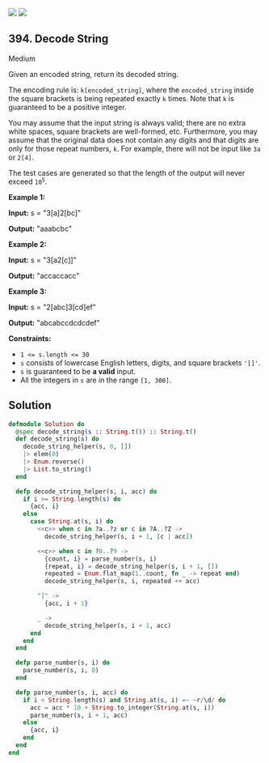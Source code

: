 [![](https://img.shields.io/github/stars/LeetCode-in-Elixir/LeetCode-in-Elixir?label=Stars&style=flat-square)](https://github.com/LeetCode-in-Elixir/LeetCode-in-Elixir)
[![](https://img.shields.io/github/forks/LeetCode-in-Elixir/LeetCode-in-Elixir?label=Fork%20me%20on%20GitHub%20&style=flat-square)](https://github.com/LeetCode-in-Elixir/LeetCode-in-Elixir/fork)

## 394\. Decode String

Medium

Given an encoded string, return its decoded string.

The encoding rule is: `k[encoded_string]`, where the `encoded_string` inside the square brackets is being repeated exactly `k` times. Note that `k` is guaranteed to be a positive integer.

You may assume that the input string is always valid; there are no extra white spaces, square brackets are well-formed, etc. Furthermore, you may assume that the original data does not contain any digits and that digits are only for those repeat numbers, `k`. For example, there will not be input like `3a` or `2[4]`.

The test cases are generated so that the length of the output will never exceed <code>10<sup>5</sup></code>.

**Example 1:**

**Input:** s = "3[a]2[bc]"

**Output:** "aaabcbc"

**Example 2:**

**Input:** s = "3[a2[c]]"

**Output:** "accaccacc"

**Example 3:**

**Input:** s = "2[abc]3[cd]ef"

**Output:** "abcabccdcdcdef"

**Constraints:**

*   `1 <= s.length <= 30`
*   `s` consists of lowercase English letters, digits, and square brackets `'[]'`.
*   `s` is guaranteed to be **a valid** input.
*   All the integers in `s` are in the range `[1, 300]`.

## Solution

```elixir
defmodule Solution do
  @spec decode_string(s :: String.t()) :: String.t()
  def decode_string(s) do
    decode_string_helper(s, 0, [])
    |> elem(0)
    |> Enum.reverse()
    |> List.to_string()
  end

  defp decode_string_helper(s, i, acc) do
    if i >= String.length(s) do
      {acc, i}
    else
      case String.at(s, i) do
        <<c>> when c in ?a..?z or c in ?A..?Z ->
          decode_string_helper(s, i + 1, [c | acc])

        <<c>> when c in ?0..?9 ->
          {count, i} = parse_number(s, i)
          {repeat, i} = decode_string_helper(s, i + 1, [])
          repeated = Enum.flat_map(1..count, fn _ -> repeat end)
          decode_string_helper(s, i, repeated ++ acc)

        "]" ->
          {acc, i + 1}

        _ ->
          decode_string_helper(s, i + 1, acc)
      end
    end
  end

  defp parse_number(s, i) do
    parse_number(s, i, 0)
  end

  defp parse_number(s, i, acc) do
    if i < String.length(s) and String.at(s, i) =~ ~r/\d/ do
      acc = acc * 10 + String.to_integer(String.at(s, i))
      parse_number(s, i + 1, acc)
    else
      {acc, i}
    end
  end
end
```